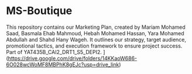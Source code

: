 # MS-Boutique
This repository contains our Marketing Plan, created by Mariam Mohamed Saad, Basmala Ehab Mahmoud, Hebah Mohamed Hassan, Yara Mohamed Abdullah and Shahd Hany Wageh. It outlines our strategy, target audience, promotional tactics, and execution framework to ensure project success. Part of YAT435B_CAI2_DRT1_S5_DEPI2.
](https://drive.google.com/drive/folders/14KKaoW686-6O028wcWoMF8MBPhK8gEJc?usp=drive_link)
